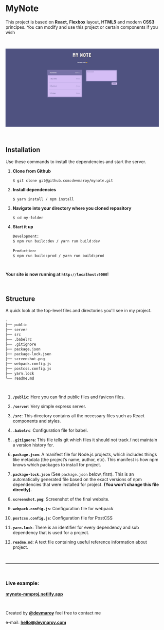 # **MyNote**

This project is based on **React**, **Flexbox** layout, **HTML5** and modern **CSS3** principes. You can modify and use this project or certain components if you wish


<br>


![](screenshot.png)


<br>

## Installation ##

Use these commands to install the dependencies and start the server.

1. **Clone from Github**

    ```
    $ git clone git@github.com:devmaroy/mynote.git
    ```
2. **Install dependencies**
   ```
   $ yarn install / npm install
   ```
3. **Navigate into your directory where you cloned repository**
    ```
    $ cd my-folder
    ```
4. **Start it up**
    ```
    Development:
    $ npm run build:dev / yarn run build:dev

    Production:
    $ npm run build:prod / yarn run build:prod
    ```
<br>

**Your site is now running at `http://localhost:9000`!**


<br>


## Structure ##

A quick look at the top-level files and directories you'll see in my project.

    .
    ├── public
    ├── server
    ├── src
    ├── .babelrc
    ├── .gitignore
    ├── package.json
    ├── package-lock.json
    ├── screenshot.png
    ├── webpack.config.js
    ├── postcss.config.js
    ├── yarn.lock
    └── readme.md

<br>

1.  **`/public`**: Here you can find public files and favicon files.
 
2.  **`/server`**: Very simple express server.
  
3.  **`/src`**: This directory contains all the necessary files such as React components and styles.

4.  **`.babelrc`**: Configuration file for babel.
  
5.  **`.gitignore`**: This file tells git which files it should not track / not maintain a version history for.

6.  **`package.json`**: A manifest file for Node.js projects, which includes things like metadata (the project’s name, author, etc). This manifest is how npm knows which packages to install for project.

7.  **`package-lock.json`** (See `package.json` below, first). This is an automatically generated file based on the exact versions of npm dependencies that were installed for project. **(You won’t change this file directly).**

8.  **`screenshot.png`**: Screenshot of the final website.
  
9.  **`webpack.config.js`**: Configuration file for webpack

10. **`postcss.config.js`**: Configuration file for PostCSS

11. **`yarn.lock`**: There is an identifier for every dependency and sub dependency that is used for a project.

12. **`readme.md`**: A text file containing useful reference information about project.


<br>

<hr>

<br>

###  Live example: 
**[mynote-mmproj.netlify.app](https://mynote-mmproj.netlify.app)**

<br>

Created by **[@devmaroy](https://twitter.com/devmaroy)** feel free to contact me 

e-mail: **[hello@devmaroy.com](hello@devmaroy.com)**